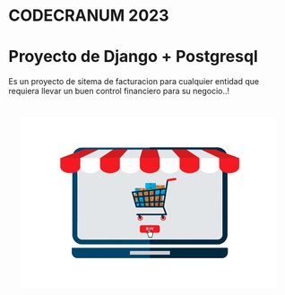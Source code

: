 # CODECRANUM 2023
# Proyecto de Django + Postgresql
Es un proyecto de sitema de facturacion para cualquier entidad que requiera llevar un 
buen control financiero para su negocio..!
#
<p align="center">
	<a href="#">
		<img src="./static/base/img/publicidad.gif" width="456" alt="gitmoji">
	</a>
</p>